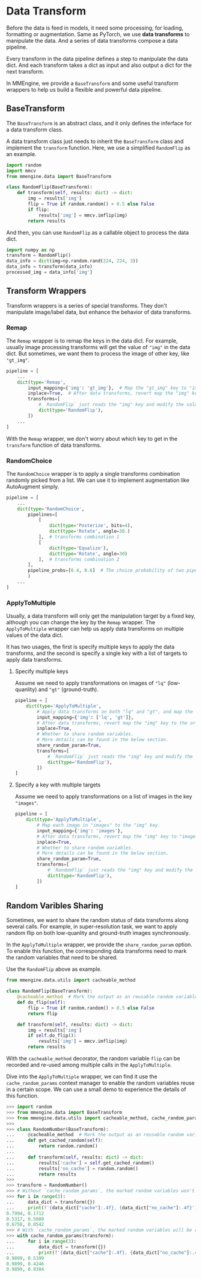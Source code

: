 # Data Transform

Before the data is feed in models, it need some processing, for loading,
formatting or augmentation. Same as PyTorch, we use **data transforms** to
manipulate the data. And a series of data transforms compose a data pipeline.

Every transform in the data pipeline defines a step to manipulate the data dict.
And each transform takes a dict as input and also output a dict for the next
transform.

In MMEngine, we provide a `BaseTransform` and some useful transform wrappers to
help us build a flexible and powerful data pipeline.

## BaseTransform

The `BaseTransform` is an abstract class, and it only defines the inferface for
a data transform class.

A data transform class just needs to inherit the `BaseTransform` class and
implement the `transform` function. Here, we use a simplified `RandomFlip` as
an example.

```python
import random
import mmcv
from mmengine.data import BaseTransform

class RandomFlip(BaseTransform):
    def transform(self, results: dict) -> dict:
        img = results['img']
        flip = True if random.random() > 0.5 else False
        if flip:
            results['img'] = mmcv.imflip(img)
        return results
```

And then, you can use `RandomFlip` as a callable object to process the data dict.

```python
import numpy as np
transform = RandomFlip()
data_info = dict(img=np.random.rand(224, 224, 3))
data_info = transform(data_info)
processed_img = data_info['img']
```

## Transform Wrappers

Transform wrappers is a series of special transforms. They don't manipulate
image/label data, but enhance the behavior of data transforms.

### Remap

The `Remap` wrapper is to remap the keys in the data dict. For example, usually
image processing transforms will get the value of `"img"` in the data dict. But
sometimes, we want them to process the image of other key, like `"gt_img"`.

```python
pipeline = [
    ...
    dict(type='Remap',
        input_mapping={'img': 'gt_img'},  # Map the "gt_img" key to "img" key.
        inplace=True,  # After data transforms, revert map the "img" key to "gt_img" key.
        transforms=[
            # `RandomFlip` just reads the "img" key and modify the value.
            dict(type='RandomFlip'),
        ])
    ...
]
```

With the `Remap` wrapper, we don't worry about which key to get in the
`transform` function of data transforms.

### RandomChoice

The `RandomChoice` wrapper is to apply a single transforms combination randomly
picked from a list. We can use it to implement augmentation like AutoAugment
simply.

```python
pipeline = [
    ...
    dict(type='RandomChoice',
        pipelines=[
            [
                dict(type='Posterize', bits=4),
                dict(type='Rotate', angle=30.)
            ],  # transforms combination 1
            [
                dict(type='Equalize'),
                dict(type='Rotate', angle=30)
            ],  # transforms combination 2
        ],
        pipeline_probs=[0.4, 0.6]  # The choice probability of two pipelines.
        )
    ...
]
```

### ApplyToMultiple

Usually, a data transform will only get the manipulation target by a fixed key,
although you can change the key by the `Remap` wrapper. The `ApplyToMultiple`
wrapper can help us apply data transforms on multiple values of the data dict.

It has two usages, the first is specify multiple keys to apply the data
transforms, and the second is specify a single key with a list of targets to
apply data transforms.

1. Specify multiple keys

   Assume we need to apply transformations on images of `"lq"` (low-quanlity)
   and `"gt"` (ground-truth).
   
   ```python
   pipeline = [
       dict(type='ApplyToMultiple',
           # Apply data transforms on both "lq" and "gt", and map the key to "img"
           input_mapping={'img': ['lq', 'gt']},
           # After data transforms, revert map the "img" key to the original keys.
           inplace=True,
           # Whether to share random variables.
           # More details can be found in the below section.
           share_random_param=True,
           transforms=[
               # `RandomFlip` just reads the "img" key and modify the value.
               dict(type='RandomFlip'),
           ])
   ]
   ```

2. Specify a key with multiple targets

   Assume we need to apply transformations on a list of images in the key
   `"images"`.
   
   ```python
   pipeline = [
       dict(type='ApplyToMultiple',
           # Map each image in "images" to the "img" key.
           input_mapping={'img': 'images'},
           # After data transforms, revert map the "img" key to "images".
           inplace=True,
           # Whether to share random variables.
           # More details can be found in the below section.
           share_random_param=True,
           transforms=[
               # `RandomFlip` just reads the "img" key and modify the value.
               dict(type='RandomFlip'),
           ])
   ]
   ```

## Random Varibles Sharing

Sometimes, we want to share the random status of data transforms along several
calls. For example, in super-resolution task, we want to apply random flip on
both low-quanlity and ground-truth images synchronously.

In the `ApplyToMultiple` wrapper, we provide the `share_random_param` option.
To enable this function, the corresponding data transforms need to mark the
random variables that need to be shared.

Use the `RandomFlip` above as example.

```python
from mmengine.data.utils import cacheable_method

class RandomFlip(BaseTransform):
    @cacheable_method  # Mark the output as an reusable random variable
    def do_flip(self):
        flip = True if random.random() > 0.5 else False
        return flip

    def transform(self, results: dict) -> dict:
        img = results['img']
        if self.do_flip():
            results['img'] = mmcv.imflip(img)
        return results
```

With the `cacheable_method` decorator, the random variable `flip` can be
recorded and re-used among multiple calls in the `ApplyToMultiple`.

Dive into the `ApplyToMultiple` wrapper, we can find it use the
`cache_random_params` context manager to enable the random variables reuse in a
certain scope. We can use a small demo to experience the details of this
function.

```python
>>> import random
>>> from mmengine.data import BaseTransform
>>> from mmengine.data.utils import cacheable_method, cache_random_params
>>>
>>> class RandomNumber(BaseTransform):
...     @cacheable_method  # Mark the output as an reusable random variable
...     def get_cached_random(self):
...         return random.random()
... 
...     def transform(self, results: dict) -> dict:
...         results['cache'] = self.get_cached_random()
...         results['no_cache'] = random.random()
...         return results
>>>
>>> transform = RandomNumber()
>>> # Without `cache_random_params`, the marked random variables won't be recorded.
>>> for i in range(3):
...     data_dict = transform({})
...     print(f'{data_dict["cache"]:.4f}, {data_dict["no_cache"]:.4f}')
0.7994, 0.1712
0.5317, 0.5089
0.6758, 0.0542
>>> # With `cache_random_params`, the marked random variables will be reused.
>>> with cache_random_params(transform):
...     for i in range(3):
...         data_dict = transform({})
...         print(f'{data_dict["cache"]:.4f}, {data_dict["no_cache"]:.4f}')
0.9899, 0.5399
0.9899, 0.4246
0.9899, 0.9384
```
